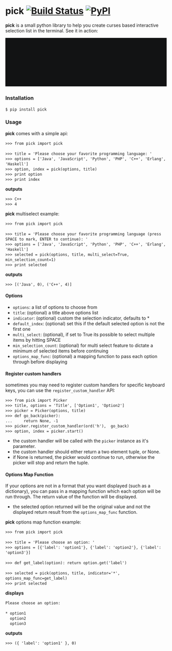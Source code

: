 pick [![Build Status](https://travis-ci.org/wong2/pick.svg?branch=master)](https://travis-ci.org/wong2/pick) [![PyPI](https://img.shields.io/pypi/v/pick.svg)](https://pypi.python.org/pypi/pick)
====

**pick** is a small python library to help you create curses based interactive selection
list in the terminal. See it in action:

![Demo](example/basic.gif?raw=true)


### Installation

    $ pip install pick

### Usage

**pick** comes with a simple api:

    >>> from pick import pick

    >>> title = 'Please choose your favorite programming language: '
    >>> options = ['Java', 'JavaScript', 'Python', 'PHP', 'C++', 'Erlang', 'Haskell']
    >>> option, index = pick(options, title)
    >>> print option
    >>> print index

**outputs**

    >>> C++
    >>> 4

**pick** multiselect example:

    >>> from pick import pick

    >>> title = 'Please choose your favorite programming language (press SPACE to mark, ENTER to continue): '
    >>> options = ['Java', 'JavaScript', 'Python', 'PHP', 'C++', 'Erlang', 'Haskell']
    >>> selected = pick(options, title, multi_select=True, min_selection_count=1)
    >>> print selected

**outputs**

    >>> [('Java', 0), ('C++', 4)]


#### Options

* `options`: a list of options to choose from
* `title`: (optional) a title above options list
* `indicator`: (optional) custom the selection indicator, defaults to *
* `default_index`: (optional) set this if the default selected option is not the first one
* `multi_select`: (optional), if set to True its possible to select multiple items by hitting SPACE
* `min_selection_count`: (optional) for multi select feature to dictate a minimum of selected items before continuing
* `options_map_func`: (optional) a mapping function to pass each option through before displaying

#### Register custom handlers

sometimes you may need to register custom handlers for specific keyboard keys, you can use the `register_custom_handler` API:

    >>> from pick import Picker
    >>> title, options = 'Title', ['Option1', 'Option2']
    >>> picker = Picker(options, title)
    >>> def go_back(picker):
    ...     return None, -1
    >>> picker.register_custom_handler(ord('h'),  go_back)
    >>> option, index = picker.start()

* the custom handler will be called with the `picker` instance as it's parameter.
* the custom handler should either return a two element tuple, or None.
* if None is returned, the picker would continue to run, otherwise the picker will stop and return the tuple.

#### Options Map Function

If your options are not in a format that you want displayed (such as a dictionary), you can pass in a mapping function which each option will be run through. The return value of the function will be displayed.

* the selected option returned will be the original value and not the displayed return result from the `options_map_func` function.

**pick** options map function example:

    >>> from pick import pick

    >>> title = 'Please choose an option: '
    >>> options = [{'label': 'option1'}, {'label': 'option2'}, {'label': 'option3'}]

    >>> def get_label(option): return option.get('label')

    >>> selected = pick(options, title, indicator='*', options_map_func=get_label)
    >>> print selected

**displays**

    Please choose an option:

    * option1
      option2
      option3

**outputs**

    >>> ({ 'label': 'option1' }, 0)

